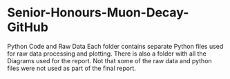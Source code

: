 # Senior-Honours-Muon-Decay-GitHub
Python Code and Raw Data
Each folder contains separate Python files used for raw data processing and plotting. There is also a folder with all the Diagrams used for the report. 
Not that some of the raw data and python files were not used as part of the final report.
